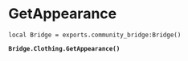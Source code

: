 # GetAppearance



<pre class="language-lua"><code class="lang-lua">local Bridge = exports.community_bridge:Bridge()

<strong>Bridge.Clothing.GetAppearance()
</strong>
</code></pre>
